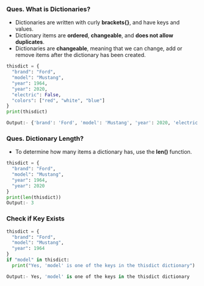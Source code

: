 ### **Ques. What is Dictionaries?**
* Dictionaries are written with curly **brackets{}**, and have keys and values.
* Dictionary items are **ordered**, **changeable**, and **does not allow duplicates**.
* Dictionaries are **changeable**, meaning that we can change, add or remove items after the dictionary has been created.

```python
thisdict = {
  "brand": "Ford",
  "model": "Mustang",
  "year": 1964,
  "year": 2020,
  "electric": False,
  "colors": ["red", "white", "blue"]
}
print(thisdict)

Output:- {'brand': 'Ford', 'model': 'Mustang', 'year': 2020, 'electric': False,'colors': ['red', 'white', 'blue']}
```

### **Ques. Dictionary Length?**
* To determine how many items a dictionary has, use the **len()** function.
```python
thisdict = {
  "brand": "Ford",
  "model": "Mustang",
  "year": 1964,
  "year": 2020
}
print(len(thisdict))
Output:- 3
```

### Check if Key Exists
```python
thisdict = {
  "brand": "Ford",
  "model": "Mustang",
  "year": 1964
}
if "model" in thisdict:
  print("Yes, 'model' is one of the keys in the thisdict dictionary")

Output:- Yes, 'model' is one of the keys in the thisdict dictionary
```